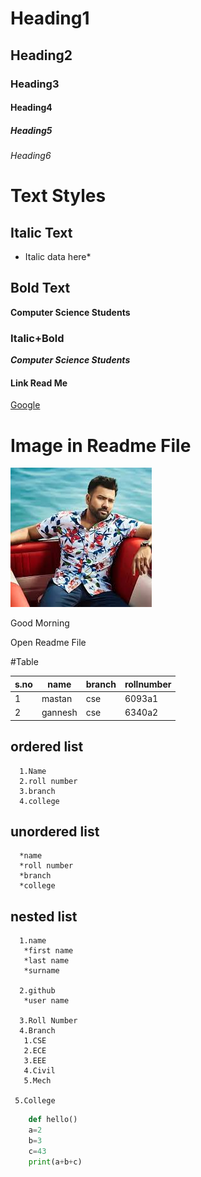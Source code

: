 # Heading1
## Heading2
### Heading3
#### Heading4
##### Heading5
###### Heading6

# Text Styles
## Italic Text
* Italic data here*

## Bold Text
**Computer Science Students**

### Italic+Bold
***Computer Science Students***

#### Link Read Me
[Google]("www.google.com")
# Image in Readme File



![Rohith](rr.jpg)

Good Morning

Open Readme File

#Table

|s.no|name|branch|rollnumber|
|----|----|----|---------|
|1|mastan|cse|6093a1|
|2|gannesh|cse|6340a2|


## ordered list
      1.Name
      2.roll number
      3.branch
      4.college

## unordered list
      *name
      *roll number
      *branch
      *college

## nested list 
      1.name
       *first name
       *last name
       *surname
    
      2.github
       *user name

      3.Roll Number
      4.Branch
       1.CSE
       2.ECE
       3.EEE
       4.Civil
       5.Mech
   
     5.College

```python
    def hello()
    a=2
    b=3
    c=43
    print(a+b+c)
```    
